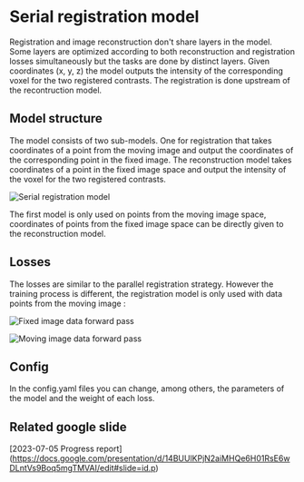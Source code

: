 # Serial registration model

Registration and image reconstruction don't share layers in the model. Some layers are optimized according to both reconstruction and registration losses simultaneously 
but the tasks are done by distinct layers.
Given coordinates (x, y, z) the model outputs the intensity of the corresponding voxel for the two registered contrasts. The registration is done upstream 
of the recontruction model.

## Model structure

The model consists of two sub-models. One for registration that takes coordinates of a point from the moving image and output the coordinates of 
the corresponding point in the fixed image. The reconstruction model takes coordinates of a point in the fixed image space and output the intensity of the voxel
for the two registered contrasts.

![Serial registration model](https://github.com/VictorBaillet/multi_contrast_registration_agnostic_inr/assets/105466709/705dea42-90d7-4db4-b555-2723f7307431)

The first model is only used on points from the moving image space, coordinates of points from the fixed image space can be directly given to the reconstruction model.

## Losses

The losses are similar to the parallel registration strategy. However the training process is different, 
the registration model is only used with data points from the moving image :

![Fixed image data forward pass](https://github.com/VictorBaillet/multi_contrast_registration_agnostic_inr/assets/105466709/e6434517-5e42-4e31-8530-f69c0a787248)

![Moving image data forward pass](https://github.com/VictorBaillet/multi_contrast_registration_agnostic_inr/assets/105466709/70f3163b-8ceb-487a-913f-5c04278da513)

## Config

In the config.yaml files you can change, among others, the parameters of the model and the weight of each loss.

## Related google slide

[2023-07-05 Progress report] (https://docs.google.com/presentation/d/14BUUlKPjN2aiMHQe6H01RsE6wDLntVs9Boq5mgTMVAI/edit#slide=id.p)
